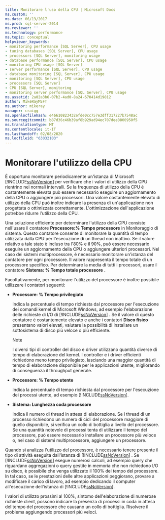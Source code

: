```yaml
---
title: Monitorare l'uso della CPU | Microsoft Docs
ms.custom: ''
ms.date: 06/13/2017
ms.prod: sql-server-2014
ms.reviewer: ''
ms.technology: performance
ms.topic: conceptual
helpviewer_keywords:
- monitoring performance [SQL Server], CPU usage
- tuning databases [SQL Server], CPU usage
- processors [SQL Server], monitoring usage
- database performance [SQL Server], CPU usage
- monitoring CPU usage [SQL Server]
- server performance [SQL Server], CPU usage
- database monitoring [SQL Server], CPU usage
- monitoring [SQL Server], CPU usage
- processors [SQL Server]
- CPU [SQL Server], monitoring
- monitoring server performance [SQL Server], CPU usage
ms.assetid: 2a02a3b6-07b2-4ad0-8a24-670414d19812
author: MikeRayMSFT
ms.author: mikeray
manager: craigg
ms.openlocfilehash: e46610823432efde0cc757e3dff317227b7548ac
ms.sourcegitcommit: b87d36c46b39af8b929ad94ec707dee8800950f5
ms.translationtype: MT
ms.contentlocale: it-IT
ms.lasthandoff: 02/08/2020
ms.locfileid: "63032103"
---
```

# <a name="monitor-cpu-usage"></a>Monitorare l'utilizzo della CPU
  È opportuno monitorare periodicamente un'istanza di Microsoft [!INCLUDE[ssNoVersion](../../includes/ssnoversion-md.md)] per verificare che i valori di utilizzo della CPU rientrino nei normali intervalli. Se la frequenza di utilizzo della CPU è costantemente elevata può essere necessario eseguire un aggiornamento della CPU o aggiungere più processori. Una valore costantemente elevato di utilizzo della CPU può inoltre indicare la presenza di un'applicazione non progettata o ottimizzata correttamente. L'ottimizzazione dell'applicazione potrebbe ridurre l'utilizzo della CPU.  
  
 Una soluzione efficiente per determinare l'utilizzo della CPU consiste nell'usare il contatore **Processore:% Tempo processore** in Monitoraggio di sistema. Questo contatore consente di monitorare la quantità di tempo utilizzata dalla CPU per l'esecuzione di un thread non inattivo. Se il valore relativo a tale stato è incluso tra l'80% e il 90%, può essere necessario eseguire un aggiornamento della CPU o aggiungere ulteriori processori. Nel caso dei sistemi multiprocessore, è necessario monitorare un'istanza del contatore per ogni processore. Il valore rappresenta il tempo totale di un processore specifico. Per determinare la media di tutti i processori, usare il contatore **Sistema: % Tempo totale processore** .  
  
 Facoltativamente, per monitorare l'utilizzo del processore è inoltre possibile utilizzare i contatori seguenti:  
  
-   **Processore: % Tempo privilegiato**  
  
     Indica la percentuale di tempo richiesta dal processore per l'esecuzione dei comandi kernel di Microsoft Windows, ad esempio l'elaborazione delle richieste di I/O di [!INCLUDE[ssNoVersion](../../includes/ssnoversion-md.md)] . Se il valore di questo contatore è costantemente elevato e anche i contatori **Disco fisico** presentano valori elevati, valutare la possibilità di installare un sottosistema di disco più veloce o più efficiente.  
  
    > [!NOTE]  
    >  I diversi tipi di controller del disco e driver utilizzano quantità diverse di tempo di elaborazione del kernel. I controller e i driver efficienti richiedono meno tempo privilegiato, lasciando una maggior quantità di tempo di elaborazione disponibile per le applicazioni utente, migliorando di conseguenza il throughput generale.  
  
-   **Processore: % Tempo utente**  
  
     Indica la percentuale di tempo richiesta dal processore per l'esecuzione dei processi utente, ad esempio [!INCLUDE[ssNoVersion](../../includes/ssnoversion-md.md)].  
  
-   **Sistema: Lunghezza coda processore**  
  
     Indica il numero di thread in attesa di elaborazione. Se i thread di un processo richiedono un numero di cicli del processore maggiore di quello disponibile, si verifica un collo di bottiglia a livello del processore. Se una quantità notevole di processi tenta di utilizzare il tempo del processore, può essere necessario installare un processore più veloce o, nel caso di sistemi multiprocessore, aggiungere un processore.  
  
 Quando si analizza l'utilizzo del processore, è necessario tenere presente il tipo di attività eseguita dall'istanza di [!INCLUDE[ssNoVersion](../../includes/ssnoversion-md.md)] . Se [!INCLUDE[ssNoVersion](../../includes/ssnoversion-md.md)] esegue numerosi calcoli, ad esempio query che riguardano aggregazioni o query gestite in memoria che non richiedono I/O su disco, è possibile che venga utilizzato il 100% del tempo del processore. In tal caso, se le prestazioni delle altre applicazioni peggiorano, provare a modificare il carico di lavoro, ad esempio dedicando il computer all'esecuzione dell'istanza di [!INCLUDE[ssNoVersion](../../includes/ssnoversion-md.md)].  
  
 I valori di utilizzo prossimi al 100%, sintomo dell'elaborazione di numerose richieste client, possono indicare la presenza di processi in coda in attesa del tempo del processore che causano un collo di bottiglia. Risolvere il problema aggiungendo processori più veloci.  
  
  
